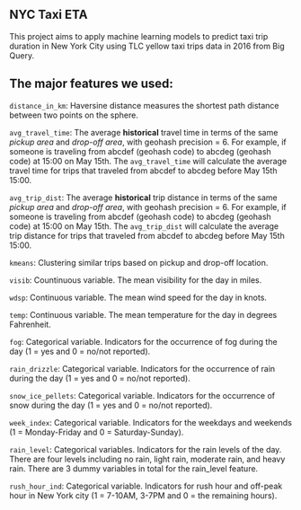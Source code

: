 ## NYC Taxi ETA

This project aims to apply machine learning models to predict taxi trip duration in New York City using TLC yellow taxi trips data in 2016 from Big Query.

## The major features we used:

`distance_in_km`: Haversine distance measures the shortest path distance between two points on the sphere. 

`avg_travel_time`: The average **historical** travel time in terms of the same *pickup area* and *drop-off area*, with geohash precision = 6. For example, if someone is traveling from abcdef (geohash code) to abcdeg (geohash code) at 15:00 on May 15th. The `avg_travel_time` will calculate the average travel time for trips that traveled from abcdef to abcdeg before May 15th 15:00. 

`avg_trip_dist`: The average **historical** trip distance in terms of the same *pickup area* and *drop-off area*, with geohash precision = 6. For example, if someone is traveling from abcdef (geohash code) to abcdeg (geohash code) at 15:00 on May 15th. The `avg_trip_dist` will calculate the average trip distance for trips that traveled from abcdef to abcdeg before May 15th 15:00. 

`kmeans`: Clustering similar trips based on pickup and drop-off location.

`visib`: Countinuous variable. The mean visibility for the day in miles.

`wdsp`: Continuous variable. The mean wind speed for the day in knots.

`temp`: Continuous variable. The mean temperature for the day in degrees Fahrenheit.

`fog`: Categorical variable. Indicators for the occurrence of fog during the day (1 = yes and 0 = no/not reported).

`rain_drizzle`: Categorical variable. Indicators for the occurrence of rain during the day (1 = yes and 0 = no/not reported).

`snow_ice_pellets`: Categorical variable. Indicators for the occurrence of snow during the day (1 = yes and 0 = no/not reported).

`week_index`: Categorical variable. Indicators for the weekdays and weekends (1 = Monday-Friday and 0 = Saturday-Sunday).

`rain_level`: Categorical variables. Indicators for the rain levels of the day. There are four levels including no rain, light rain, moderate rain, and heavy rain. There are 3 dummy variables in total for the rain_level feature.

`rush_hour_ind`: Categorical variable. Indicators for rush hour and off-peak hour in New York city (1 = 7-10AM, 3-7PM and 0 = the remaining hours).

